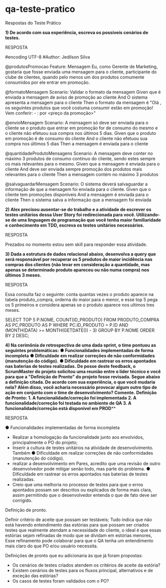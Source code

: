 # qa-teste-pratico

Respostas do Teste Prático

**1) De acordo com sua experiência, escreva os possíveis cenários de
testes.**

RESPOSTA

#encoding UTF-8
#Author: Jedilson Silva

@produtosPromocao
Feature: Mensagem
            Eu, como Gerente de Marketing, gostaria que fosse enviada uma mensagem
            para o cliente, participante do clube de clientes, quando pelo menos um
            dos produtos comumente consumidos por ele entrar em promoção.

@formatoMensagem
Scenario: Validar o formato da mensagem
            Given que é enviada a mensagem de aviso de promoção ao cliente
            And O sistema apresenta a mensagem para o cliente
            Then o formato da mensagem é "Olá <nome do cliente>, os seguintes produtos que você costuma consumir estão em promoção! Vem conferir: - <Nome do produto>: <De> por <preço da promoção>"

@envioMensagem
Scenario: A mensagem só deve ser enviada para o cliente se o produto que entrar
          em promoção for de consumo do mesmo e o cliente não efetuou sua
          compra nos últimos 5 dias.
            Given que o produto em promoção é de consumo do cliente
            And o cliente não efetuou sua compra nos últimos 5 dias
            Then a mensagem é enviada para o cliente

@quantidadeProdutoMensagens
Scenario: A mensagem deve conter no máximo 3 produtos de consumo contínuo do
          cliente, sendo estes sempre os mais relevantes para o mesmo.
            Given que a mensagem é enviada para o cliente
            And deve ser enviada sempre promoção dos produtos mais relevantes para o cliente
            Then a mensagem contém no máximo 3 produtos

@salvaguardarMensagem
Scenario: O sistema deverá salvaguardar a informação de que a mensagem foi enviada para o cliente.
            Given que o cliente tem promoções disponíveis
            And a mensagem é enviada para o cliente
            Then o sistema salva a informação que a mensagem foi enviada
            

**2) Alex precisou ausentar-se do trabalho e a atividade de escrever os
testes unitários dessa User Story foi redirecionada para você.
Utilizando-se de uma linguagem de programação que você tenha
maior familiaridade e conhecimento em TDD, escreva os testes
unitários necessários.**

RESPOSTA

Prezados no momento estou sem skill para responder essa atividade. 

**3) Dada a estrutura de dados relacional abaixo, desenvolva a query que
será responsável por recuperar os 5 produtos de maior incidência
nas compras dos clientes (não levar em consideração a quantidade,
mas apenas se determinado produto apareceu ou não numa
compra) nos últimos 3 meses.**

RESPOSTA

Essa consulta faz o seguinte: conta quantas vezes o produto aparece na tabela produto_compra, orderna do maior para o menor, e esse top 5 pega os 5 primeiros e considera apenas se o produto aparece nos ultimos tres meses. 

SELECT TOP 5 P.NOME, COUNT(ID_PRODUTO) FROM PRODUTO_COMPRA AS PC,PRODUTO AS P
WHERE PC.ID_PRODUTO = P.ID AND (MONTH(DATA) >= MONTH(GETDATE()) - 3)
GROUP BY P.NOME ORDER BY 2 DESC;


**4) Na cerimônia de retrospectiva de uma dada sprint, o time pontuou
as seguintes problemáticas:**
**● Funcionalidades implementadas de forma incompleta**
**● Dificuldade em realizar correções de não conformidades (manutenção do código).**
**● Dificuldade em rastrear os erros apontados nas baterias de testes realizadas.**
**De posse deste feedback, o ScrumMaster do projeto solicitou uma reunião
entre o líder técnico e você para que a "Definição de Pronto" do projeto
fosse revisada. Segue abaixo a definição citada. De acordo com sua
experiência, o que você mudaria nela? Além disso, você acharia necessário
provocar algum outro tipo de ação em conjunto com o time de
desenvolvimento? Comente.**
**Definição de Pronto:**
**1. A funcionalidade/correção foi implementada**
**2. A funcionalidade/correção foi testada no ambiente de QA
3. A funcionalidade/correção está disponível em PROD****

RESPOSTA

● Funcionalidades implementadas de forma incompleta
- Realizar a homologação da funcionalidade junto aos envolvidos, principalmente o PO do projeto;
- Inserir a cultura de testes unitários na atividade de desenvolvimento.
Também 
● Dificuldade em realizar correções de não conformidades (manutenção do código).
- realizar a desenvolvimento em Pares, acredito que uma revisão de outro desenvolvedor pode mitigar senão todo, mas parte do problema.
● Dificuldade em rastrear os erros apontados nas baterias de testes realizadas.
- Creio que uma melhoria no processo de testes para que o erros apontados possam ser descritos ou explicados de forma mais clara, assim permitindo que o desenvolvedor entenda o que de fato deve ser corrigido.

Definição de pronto.

Definir critério de aceite que possam ser testáveis;
Tudo indica que não está havendo entendimento das estórias para que possam ser criados testes que realmente atendam a necessidade do cliente, o ideal é que essas estórias sejam refinadas de modo que se dividam em estórias menores, Esse refinamento pode colaborar para que o QA tenha um entendimento mais claro do que PO e/ou usuário necessita.

Definições de pronto que eu adicionaria às que já foram propostas:

- Os cenários de testes criados atendem os critérios de aceite da estória?
- Existem cenários de testes para os fluxos principal, alternativos e de exceção das estórias?
- Os casos de testes foram validados com o PO?

